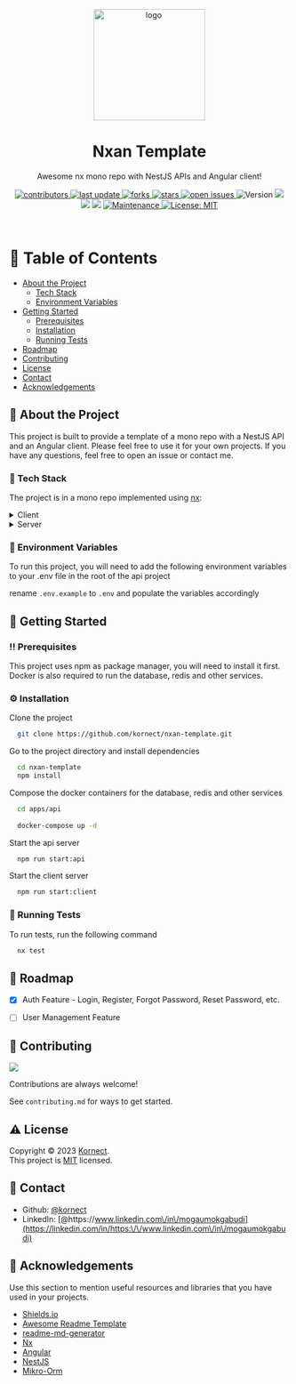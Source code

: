 <!--
Hey, thanks for using the nxan template.  
If you have any enhancements, then fork this project and create a pull request 
or just open an issue with the label "enhancement".

Don't forget to give this project a star for additional support ;)
Maybe you can mention me or this repo in the acknowledgements too
-->
<div align="center">

  <img src="assets/logo.png" alt="logo" width="200" height="auto" />
  <h1>Nxan Template</h1>

  <p>
    Awesome nx mono repo with NestJS APIs and Angular client! 
  </p>


<!-- Badges -->
<p>
  <a href="https://github.com/kornect/nxan-template/graphs/contributors">
    <img src="https://img.shields.io/github/contributors/kornect/nxan-template" alt="contributors" />
  </a>
  <a href="">
    <img src="https://img.shields.io/github/last-commit/kornect/nxan-template" alt="last update" />
  </a>
  <a href="https://github.com/kornect/nxan-template/network/members">
    <img src="https://img.shields.io/github/forks/kornect/nxan-template" alt="forks" />
  </a>
  <a href="https://github.com/kornect/nxan-template/stargazers">
    <img src="https://img.shields.io/github/stars/kornect/nxan-template" alt="stars" />
  </a>
  <a href="https://github.com/kornect/nxan-template/issues/">
    <img src="https://img.shields.io/github/issues/kornect/nxan-template" alt="open issues" />
  </a>
  <img alt="Version" src="https://img.shields.io/badge/version-0.0.1-blue.svg?cacheSeconds=2592000" />
  <img src="https://img.shields.io/badge/npm-%3E%3D5.5.0-blue.svg" />
  <img src="https://img.shields.io/badge/node-%3E%3D9.3.0-blue.svg" />
  <img src="https://img.shields.io/badge/nx-%3E%3D15.8.6-blue.svg" />
  <a href="https://github.com/kornect/nxan-template/graphs/commit-activity" target="_blank">
    <img alt="Maintenance" src="https://img.shields.io/badge/Maintained%3F-yes-green.svg" />
  </a>
  <a href="https://github.com/kornect/nxan-template/blob/master/LICENSE" target="_blank">
    <img alt="License: MIT" src="https://img.shields.io/github/license/kornect/nxan-template" />
  </a>
</p>
</div>
<br />

<!-- Table of Contents -->
# :notebook_with_decorative_cover: Table of Contents

- [About the Project](#star2-about-the-project)
  * [Tech Stack](#space_invader-tech-stack)
  * [Environment Variables](#key-environment-variables)
- [Getting Started](#toolbox-getting-started)
  * [Prerequisites](#bangbang-prerequisites)
  * [Installation](#gear-installation)
  * [Running Tests](#test_tube-running-tests)
- [Roadmap](#compass-roadmap)
- [Contributing](#wave-contributing)
- [License](#warning-license)
- [Contact](#handshake-contact)
- [Acknowledgements](#gem-acknowledgements)



<!-- About the Project -->
## :star2: About the Project
This project is built to provide a template of a mono repo with a NestJS API and an Angular client. Please feel free to use it for your own projects. If you have any questions, feel free to open an issue or contact me.

<!-- TechStack -->
### :space_invader: Tech Stack

The project is in a mono repo implemented using [nx](https://nx.dev/):

<details>
  <summary>Client</summary>
  <ul>
    <li><a href="https://www.typescriptlang.org/">Typescript</a></li>
    <li><a href="https://angular.io/">Angular</a></li>
    <li><a href="https://ngneat.github.io/elf/">Elf State Management</a></li>
    <li><a href="https://tailwindcss.com/">TailwindCSS</a></li>
  </ul>
</details>

<details>
  <summary>Server</summary>
  <ul>
    <li><a href="https://www.typescriptlang.org/">Typescript</a></li>
    <li><a href="https://docs.nestjs.com/">NestJS</a></li>
    <li><a href="https://mikro-orm.io/">Mikro-Orm</a></li>
    <li><a href="https://redis.io/">Redis</a></li>
    <li><a href="https://www.postgresql.org/">PostgreSQL</a></li>
    <li><a href="https://www.passportjs.org/">Passport</a></li>
  </ul>
</details>

<!-- Env Variables -->
### :key: Environment Variables

To run this project, you will need to add the following environment variables to your .env file in the root of the api project

rename `.env.example` to `.env` and populate the variables accordingly

<!-- Getting Started -->
## 	:toolbox: Getting Started

<!-- Prerequisites -->
### :bangbang: Prerequisites

This project uses npm as package manager, you will need to install it first. 
Docker is also required to run the database, redis and other services.

<!-- Installation -->
### :gear: Installation

Clone the project

```bash
  git clone https://github.com/kornect/nxan-template.git
```

Go to the project directory and install dependencies

```bash
  cd nxan-template
  npm install
```

Compose the docker containers for the database, redis and other services

```bash
  cd apps/api
  
  docker-compose up -d
```

Start the api server

```bash
  npm run start:api
```

Start the client server

```bash
  npm run start:client
```

<!-- Running Tests -->
### :test_tube: Running Tests

To run tests, run the following command

```bash
  nx test
```

<!-- Roadmap -->
## :compass: Roadmap

* [x] Auth Feature - Login, Register, Forgot Password, Reset Password, etc.
* [ ] User Management Feature


<!-- Contributing -->
## :wave: Contributing

<a href="https://github.com/kornect/nxan-template/graphs/contributors">
  <img src="https://contrib.rocks/image?repo=kornect/nxan-template" />
</a>

Contributions are always welcome!

See `contributing.md` for ways to get started.

<!-- License -->
## :warning: License

Copyright © 2023 [Kornect](https://github.com/kornect).<br />
This project is [MIT](https://github.com/kornect/nxan-template/blob/master/LICENSE) licensed.

<!-- Contact -->
## :handshake: Contact

* Github: [@kornect](https://github.com/kornect)
* LinkedIn: [@https:\/\/www.linkedin.com\/in\/mogaumokgabudi](https://linkedin.com/in/https:\/\/www.linkedin.com\/in\/mogaumokgabudi)

<!-- Acknowledgments -->
## :gem: Acknowledgements

Use this section to mention useful resources and libraries that you have used in your projects.

- [Shields.io](https://shields.io/)
- [Awesome Readme Template](https://github.com/Louis3797/awesome-readme-template)
- [readme-md-generator](https://github.com/kefranabg/readme-md-generator)
- [Nx](https://nx.dev/)
- [Angular](https://angular.io/)
- [NestJS](https://nestjs.com/)
- [Mikro-Orm](https://mikro-orm.io/)
